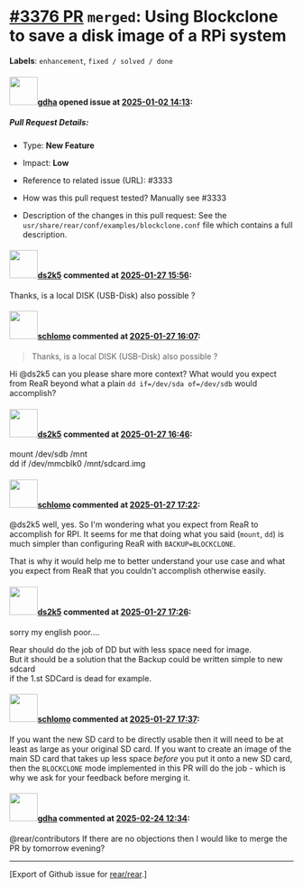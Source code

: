 [\#3376 PR](https://github.com/rear/rear/pull/3376) `merged`: Using Blockclone to save a disk image of a RPi system
===================================================================================================================

**Labels**: `enhancement`, `fixed / solved / done`

#### <img src="https://avatars.githubusercontent.com/u/888633?u=cdaeb31efcc0048d3619651aa18dd4b76e636b21&v=4" width="50">[gdha](https://github.com/gdha) opened issue at [2025-01-02 14:13](https://github.com/rear/rear/pull/3376):

##### Pull Request Details:

-   Type: **New Feature**

-   Impact: **Low**

-   Reference to related issue (URL): \#3333

-   How was this pull request tested? Manually see \#3333

-   Description of the changes in this pull request: See the
    `usr/share/rear/conf/examples/blockclone.conf` file which contains a
    full description.

#### <img src="https://avatars.githubusercontent.com/u/11292286?v=4" width="50">[ds2k5](https://github.com/ds2k5) commented at [2025-01-27 15:56](https://github.com/rear/rear/pull/3376#issuecomment-2616144045):

Thanks, is a local DISK (USB-Disk) also possible ?

#### <img src="https://avatars.githubusercontent.com/u/101384?v=4" width="50">[schlomo](https://github.com/schlomo) commented at [2025-01-27 16:07](https://github.com/rear/rear/pull/3376#issuecomment-2616175556):

> Thanks, is a local DISK (USB-Disk) also possible ?

Hi @ds2k5 can you please share more context? What would you expect from
ReaR beyond what a plain `dd if=/dev/sda of=/dev/sdb` would accomplish?

#### <img src="https://avatars.githubusercontent.com/u/11292286?v=4" width="50">[ds2k5](https://github.com/ds2k5) commented at [2025-01-27 16:46](https://github.com/rear/rear/pull/3376#issuecomment-2616336217):

mount /dev/sdb /mnt  
dd if /dev/mmcblk0 /mnt/sdcard.img

#### <img src="https://avatars.githubusercontent.com/u/101384?v=4" width="50">[schlomo](https://github.com/schlomo) commented at [2025-01-27 17:22](https://github.com/rear/rear/pull/3376#issuecomment-2616426349):

@ds2k5 well, yes. So I'm wondering what you expect from ReaR to
accomplish for RPI. It seems for me that doing what you said (`mount`,
`dd`) is much simpler than configuring ReaR with `BACKUP=BLOCKCLONE`.

That is why it would help me to better understand your use case and what
you expect from ReaR that you couldn't accomplish otherwise easily.

#### <img src="https://avatars.githubusercontent.com/u/11292286?v=4" width="50">[ds2k5](https://github.com/ds2k5) commented at [2025-01-27 17:26](https://github.com/rear/rear/pull/3376#issuecomment-2616437208):

sorry my english poor....

Rear should do the job of DD but with less space need for image.  
But it should be a solution that the Backup could be written simple to
new sdcard  
if the 1.st SDCard is dead for example.

#### <img src="https://avatars.githubusercontent.com/u/101384?v=4" width="50">[schlomo](https://github.com/schlomo) commented at [2025-01-27 17:37](https://github.com/rear/rear/pull/3376#issuecomment-2616473451):

If you want the new SD card to be directly usable then it will need to
be at least as large as your original SD card. If you want to create an
image of the main SD card that takes up less space *before* you put it
onto a new SD card, then the `BLOCKCLONE` mode implemented in this PR
will do the job - which is why we ask for your feedback before merging
it.

#### <img src="https://avatars.githubusercontent.com/u/888633?u=cdaeb31efcc0048d3619651aa18dd4b76e636b21&v=4" width="50">[gdha](https://github.com/gdha) commented at [2025-02-24 12:34](https://github.com/rear/rear/pull/3376#issuecomment-2678290476):

@rear/contributors If there are no objections then I would like to merge
the PR by tomorrow evening?

------------------------------------------------------------------------

\[Export of Github issue for
[rear/rear](https://github.com/rear/rear).\]

